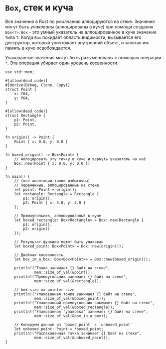 # `Box`, стек и куча

Все значения в Rust по умолчанию аллоцируются на стеке. Значения могут быть *упакованы*
(аллоцированы в куче) при помощи создания `Box<T>`. `Box` - это умный указатель на аллоцированное в куче значение типа `T`. Когда `Box` покидает область видимости, вызывается его деструктор, который уничтожает внутренний объект, и занятая им память в куче освобождается.

Упакованные значения могут быть разыменованы с помощью операции `*`.
Эта операция убирает один уровень косвенности.

```rust,editable
use std::mem;

#[allow(dead_code)]
#[derive(Debug, Clone, Copy)]
struct Point {
    x: f64,
    y: f64,
}

#[allow(dead_code)]
struct Rectangle {
    p1: Point,
    p2: Point,
}

fn origin() -> Point {
    Point { x: 0.0, y: 0.0 }
}

fn boxed_origin() -> Box<Point> {
    // Аллоцировать эту точку в куче и вернуть указатель на неё
    Box::new(Point { x: 0.0, y: 0.0 })
}

fn main() {
    // (все аннотации типов избыточны)
    // Переменные, аллоцированные на стеке
    let point: Point = origin();
    let rectangle: Rectangle = Rectangle {
        p1: origin(),
        p2: Point { x: 3.0, y: 4.0 }
    };

    // Прямоугольник, аллоцированный в куче
    let boxed_rectangle: Box<Rectangle> = Box::new(Rectangle {
        p1: origin(),
        p2: origin()
    });

    // Результат функции может быть упакован
    let boxed_point: Box<Point> = Box::new(origin());

    // Двойная косвенность
    let box_in_a_box: Box<Box<Point>> = Box::new(boxed_origin());

    println!("Точка занимает {} байт на стеке",
             mem::size_of_val(&point));
    println!("Прямоугольник занимает {} байт на стеке",
             mem::size_of_val(&rectangle));

    // box size == pointer size
    println!("Упакованная точка занимает {} байт на стеке",
             mem::size_of_val(&boxed_point));
    println!("Упакованный прямоугольник занимает {} байт на стеке",
             mem::size_of_val(&boxed_rectangle));
    println!("Упакованная 'упаковка' занимает {} байт на стеке",
             mem::size_of_val(&box_in_a_box));

    // Копируем данные из `boxed_point` в `unboxed_point`
    let unboxed_point: Point = *boxed_point;
    println!("Распакованная точка занимает {} байт на стеке",
             mem::size_of_val(&unboxed_point));
}
```
